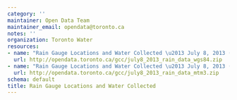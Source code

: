 ```yaml
---
category: ''
maintainer: Open Data Team
maintainer_email: opendata@toronto.ca
notes: ''
organization: Toronto Water
resources:
- name: "Rain Gauge Locations and Water Collected \u2013 July 8, 2013 (MGS84)"
  url: http://opendata.toronto.ca/gcc/july8_2013_rain_data_wgs84.zip
- name: "Rain Gauge Locations and Water Collected \u2013 July 8, 2013 (MTM3)"
  url: http://opendata.toronto.ca/gcc/july8_2013_rain_data_mtm3.zip
schema: default
title: Rain Gauge Locations and Water Collected
---
```

